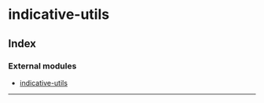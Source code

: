 
#  indicative-utils

## Index

### External modules

* [indicative-utils](modules/indicative_utils.md)

---

